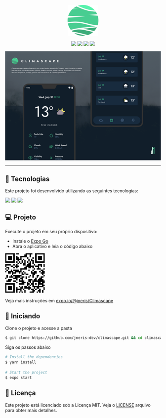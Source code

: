 <p align="center"> 
<img src="https://github.com/jneris-dev/climascape/blob/main/assets/logo.svg" width="100">
</p>

<p align="center">
  <img  src="https://img.shields.io/github/license/jneris-wd/level10?color=48CD91&labelColor=111E2B&style=flat-square">
  <img  src="https://img.shields.io/github/languages/top/jneris-wd/level10?color=48CD91&labelColor=111E2B&style=flat-square">
  <img  src="https://img.shields.io/github/last-commit/jneris-wd/level10?color=48CD91&labelColor=111E2B&style=flat-square">
  <img  src="https://img.shields.io/github/repo-size/jneris-wd/level10?color=48CD91&labelColor=111E2B&style=flat-square">
</p>

<p align="center">
<img src="https://github.com/jneris-dev/climascape/blob/main/assets/thumbnail.png">
</p>

---

## 🧪 Tecnologias

Este projeto foi desenvolvido utilizando as seguintes tecnologias:

![](https://img.shields.io/badge/expo-~42.0.0-f1f1f1?style=for-the-badge&logo=expo&labelColor=111111)
![](https://img.shields.io/badge/react-0.64.0-06bcee?style=for-the-badge&logo=react&labelColor=20232a)
![](https://img.shields.io/badge/typescript-4.0.0-3178c6?style=for-the-badge&logo=typescript&labelColor=f1f1f1)


## 💻 Projeto

Execute o projeto em seu próprio dispositivo:

- Instale o [Expo Go](https://expo.io/client)
- Abra o aplicativo e leia o código abaixo

[<img src="https://github.com/jneris-dev/climascape/blob/main/assets/expo.png">](exp://exp.host/@jneris/climascape)

Veja mais instruções em [expo.io/@jneris/Climascape](https://expo.io/@jneris/Climascape)


## 🚀 Iniciando

Clone o projeto e acesse a pasta

```bash
$ git clone https://github.com/jneris-dev/climascape.git && cd climascape
```

Siga os passos abaixo
```bash
# Install the dependencies
$ yarn install

# Start the project
$ expo start
```

## 📝 Licença

Este projeto está licenciado sob a Licença MIT. Veja o [LICENSE](LICENSE.md) arquivo para obter mais detalhes.
